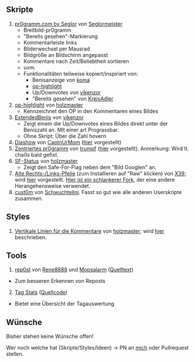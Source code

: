 ## Skripte

1. [pr0gramm.com by Seglor](https://github.com/Seglormeister/pr0gramm.com-by-Seglor) von [Seglormeister](http://pr0gramm.com/user/Seglormeister)
   - Breitbild-pr0gramm
   - "Bereits gesehen"-Markierung
   - Kommentarleiste links
   - Bilderwechsel per Mausrad
   - Bildgröße an Bildschirm angepasst
   - Kommentare nach Zeit/Beliebtheit sortieren
   - uvm.
   - Funktionalitäten teilweise kopiert/inspiriert von:
      - Benisanzeige von [koma](http://pr0gramm.com/new/593653)
      - [op-highlight](https://github.com/pr0nopoly/op-highlight/)
      - Up/Downvotes von [vikenzor](http://pr0gramm.com/new/535814)
      - "Bereits gesehen" von [KreisAdler](http://pr0gramm.com/new/514574)
2. [op-highlight](https://github.com/pr0nopoly/op-highlight/) von [holzmaster](http://pr0gramm.com/user/holzmaster)
   - Kennzeichnet den OP in den Kommentaren eines Bildes
3. [ExtendedBenis](https://github.com/vikenemesh/ExtendedBenis) von [vikenzor](http://pr0gramm.com/user/vikenzor)
   - Zeigt einem die Up/Downvotes eines Bildes direkt unter der Beniszahl an. Mit einer art Prograssbar.
   - Ohne Skript: Über die Zahl hovern
4. [Diashow](https://greasyfork.org/scripts/4409-pr0grammsurfer) von [CaptnUrMom](http://pr0gramm.com/user/CaptnUrMom) ([hier](http://pr0gramm.com/new/286521) vorgestellt)
5. [Zentriertes pr0gramm](https://www.sendspace.com/file/158k8g) von [trumpf](http://pr0gramm.com/user/trumpf) ([hier](http://pr0gramm.com/new/534136) vorgestellt). Anmerkung: Wird lt. cha0s bald gefixt.
6. [SF-Status](https://github.com/pr0nopoly/sf-status/) von [holzmaster](http://pr0gramm.com/user/holzmaster)
   - Zeigt den Safe-For-Flag neben dem "Bild Googlen" an.
7. [Alte Rechts-/Links-Pfeile](https://gist.github.com/X39/19067b9d52c2fe75580a) (zum Installieren auf "Raw" klicken) von [X39](http://pr0gramm.com/user/X39); wird [hier](http://pr0gramm.com/new/614169) vorgestellt. [Hier ist ein schlankerer Fork](https://gist.github.com/pr0nopoly/2ce19d77249678a6a716), der eine andere Herangehensweise verwendet.
8. [cust0m](http://pr0gramm.com/top/622568) von [Schwuchtelini](http://pr0gramm.com/user/Schwuchtelini). Fasst so gut wie alle anderen Userskripte zusammen.

## Styles
1. [Vertikale Linien für die Kommentare](https://userstyles.org/styles/109047) von [holzmaster](http://pr0gramm.com/user/holzmaster); wird [hier](http://pr0gramm.com/new/545214) beschrieben.

## Tools
1. [rep0st](http://rep0st.rene8888.at) von [Rene8888](http://pr0gramm.com/user/Rene8888) und [Mopsalarm](http://pr0gramm.com/user/Mopsalarm) ([Quelltext](https://github.com/ReneHollander/rep0st))
  - Zum besseren Erkennen von Reposts
2. [Tag Stats](http://knusprigeswuerstchen.github.io/pr0grammStats) ([Quellcode](https://github.com/knusprigeswuerstchen/pr0grammStats/tree/gh-pages))
  - Bietet eine Übersicht der Tagauswertung

## Wünsche
Bisher stehen keine Wünsche offen!

Wer noch welche hat (Skripte/Styles/Ideen) -> PN an [mich](http://pr0gramm.com/user/holzmaster) oder Pullrequest stellen.
